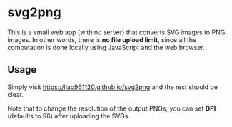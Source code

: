 # svg2png

This is a small web app (with no server) that converts SVG images to PNG images. In other words, there is **no file upload limit**, since all the computation is done locally using JavaScript and the web browser.

## Usage

Simply visit <https://liao961120.github.io/svg2png> and the rest should be clear.

Note that to change the resolution of the output PNGs, you can set **DPI** (defaults to 96) after uploading the SVGs.
